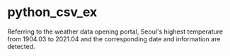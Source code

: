# python_csv_ex

Referring to the weather data opening portal, 
Seoul's highest temperature from 1904.03 to 2021.04 and the corresponding date and information are detected.
